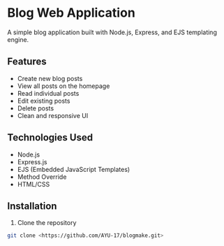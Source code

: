 # Blog Web Application

A simple blog application built with Node.js, Express, and EJS templating engine.

## Features

- Create new blog posts
- View all posts on the homepage
- Read individual posts
- Edit existing posts
- Delete posts
- Clean and responsive UI

## Technologies Used

- Node.js
- Express.js
- EJS (Embedded JavaScript Templates)
- Method Override
- HTML/CSS

## Installation

1. Clone the repository
```bash
git clone <https://github.com/AYU-17/blogmake.git>
